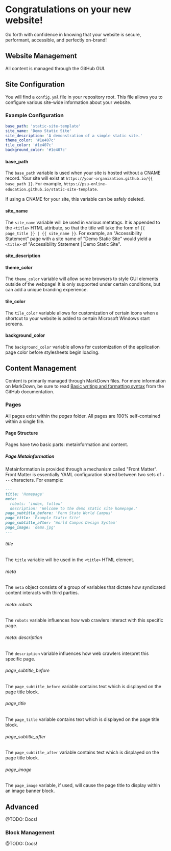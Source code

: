 # Congratulations on your new website!
Go forth with confidence in knowing that your website is secure, performant, accessible, and perfectly on-brand!

## Website Management
All content is managed through the GitHub GUI.

## Site Configuration
You will find a `config.yml` file in your repository root. This file allows you to configure various site-wide information about your website.

### Example Configuration
```yml
base_path: 'static-site-template'
site_name: 'Demo Static Site'
site_description: 'A demonstration of a simple static site.'
theme_color: '#1e407c'
tile_color: '#1e407c'
background_color: '#1e407c'
```

#### base_path
The `base_path` variable is used when your site is hosted without a CNAME record.  Your site will exist at `https://your-organization.github.io/{{ base_path }}`.  For example, `https://psu-online-education.github.io/static-site-template`.

If using a CNAME for your site, this variable can be safely deleted.

#### site_name
The `site_name` variable will be used in various metatags. It is appended to the `<title>` HTML attribute, so that the title will take the form of `{{ page_title }} | {{ site_name }}`.  For example, an "Accessibility Statement" page with a site name of "Demo Static Site" would yield a `<title>` of "Accessibility Statement | Demo Static Site".

#### site_description

#### theme_color
The `theme_color` variable will allow some browsers to style GUI elements outside of the webpage!  It is only supported under certain conditions, but can add a unique branding experience.

#### tile_color
The `tile_color` variable allows for customization of certain icons when a shortcut to your website is added to certain Microsoft Windows start screens.

#### background_color
The `background_color` variable allows for customization of the application page color before stylesheets begin loading.

## Content Management
Content is primarily managed through MarkDown files.  For more information on MarkDown, be sure to read [Basic writing and formatting syntax](https://docs.github.com/en/get-started/writing-on-github/getting-started-with-writing-and-formatting-on-github/basic-writing-and-formatting-syntax) from the GitHub documentation.

### Pages
All pages exist within the _pages_ folder. All pages are 100% self-contained within a single file.

#### Page Structure
Pages have two basic parts: metainformation and content.

##### Page Metainformation
Metainformation is provided through a mechanism called "Front Matter".  Front Matter is essentially YAML configuration stored between two sets of `---` characters.  For example:
```md
---
title: 'Homepage'
meta:
  robots: 'index, follow'
  description: 'Welcome to the demo static site homepage.'
page_subtitle_before: 'Penn State World Campus'
page_title: 'Example Static Site'
page_subtitle_after: 'World Campus Design System'
page_image: 'demo.jpg'
---
```
###### title
The `title` variable will be used in the `<title>` HTML element.

###### meta
The `meta` object consists of a group of variables that dictate how syndicated content interacts with third parties.

###### meta: robots
The `robots` variable influences how web crawlers interact with this specific page.

###### meta: description
The `description` variable influences how web crawlers interpret this specific page.

###### page_subtitle_before
The `page_subtitle_before` variable contains text which is displayed on the page title block.

###### page_title
The `page_title` variable contains text which is displayed on the page title block.

###### page_subtitle_after
The `page_subtitle_after` variable contains text which is displayed on the page title block.

###### page_image
The `page_image` variable, if used, will cause the page title to display within an image banner block.

## Advanced
@TODO: Docs!

### Block Management
@TODO: Docs!
